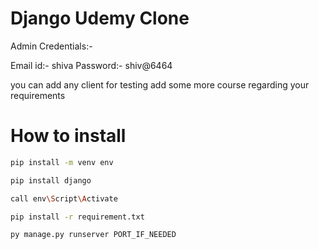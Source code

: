 # Django Udemy Clone

Admin Credentials:-

Email id:- shiva
Password:- shiv@6464

you can add any client for testing
add some more course regarding your requirements

# How to install

```sh
pip install -m venv env

pip install django

call env\Script\Activate

pip install -r requirement.txt

py manage.py runserver PORT_IF_NEEDED
```
